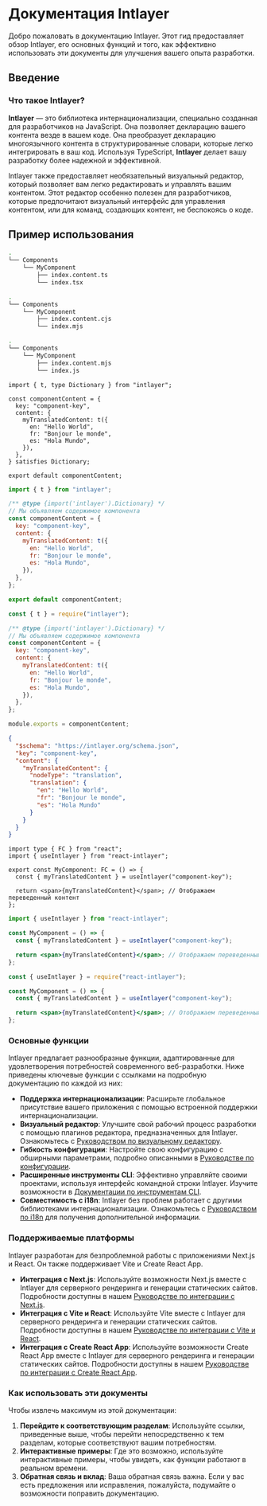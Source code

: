 # Документация Intlayer

Добро пожаловать в документацию Intlayer. Этот гид предоставляет обзор Intlayer, его основных функций и того, как эффективно использовать эти документы для улучшения вашего опыта разработки.

## Введение

### Что такое Intlayer?

**Intlayer** — это библиотека интернационализации, специально созданная для разработчиков на JavaScript. Она позволяет декларацию вашего контента везде в вашем коде. Она преобразует декларацию многоязычного контента в структурированные словари, которые легко интегрировать в ваш код. Используя TypeScript, **Intlayer** делает вашу разработку более надежной и эффективной.

Intlayer также предоставляет необязательный визуальный редактор, который позволяет вам легко редактировать и управлять вашим контентом. Этот редактор особенно полезен для разработчиков, которые предпочитают визуальный интерфейс для управления контентом, или для команд, создающих контент, не беспокоясь о коде.

## Пример использования

```bash codeFormat="typescript"
.
└── Components
    └── MyComponent
        ├── index.content.ts
        └── index.tsx
```

```bash codeFormat="commonjs"
.
└── Components
    └── MyComponent
        ├── index.content.cjs
        └── index.mjs
```

```bash codeFormat="esm"
.
└── Components
    └── MyComponent
        ├── index.content.mjs
        └── index.js
```

```tsx fileName="src/components/MyComponent/index.content.ts" contentDeclarationFormat="typescript"
import { t, type Dictionary } from "intlayer";

const componentContent = {
  key: "component-key",
  content: {
    myTranslatedContent: t({
      en: "Hello World",
      fr: "Bonjour le monde",
      es: "Hola Mundo",
    }),
  },
} satisfies Dictionary;

export default componentContent;
```

```javascript fileName="src/components/MyComponent/index.content.mjs" contentDeclarationFormat="esm"
import { t } from "intlayer";

/** @type {import('intlayer').Dictionary} */
// Мы объявляем содержимое компонента
const componentContent = {
  key: "component-key",
  content: {
    myTranslatedContent: t({
      en: "Hello World",
      fr: "Bonjour le monde",
      es: "Hola Mundo",
    }),
  },
};

export default componentContent;
```

```javascript fileName="src/components/MyComponent/index.content.cjs" contentDeclarationFormat="commonjs"
const { t } = require("intlayer");

/** @type {import('intlayer').Dictionary} */
// Мы объявляем содержимое компонента
const componentContent = {
  key: "component-key",
  content: {
    myTranslatedContent: t({
      en: "Hello World",
      fr: "Bonjour le monde",
      es: "Hola Mundo",
    }),
  },
};

module.exports = componentContent;
```

```json fileName="src/components/MyComponent/index.content.json" contentDeclarationFormat="json"
{
  "$schema": "https://intlayer.org/schema.json",
  "key": "component-key",
  "content": {
    "myTranslatedContent": {
      "nodeType": "translation",
      "translation": {
        "en": "Hello World",
        "fr": "Bonjour le monde",
        "es": "Hola Mundo"
      }
    }
  }
}
```

```tsx fileName="src/components/MyComponent/index.tsx" codeFormat="typescript"
import type { FC } from "react";
import { useIntlayer } from "react-intlayer";

export const MyComponent: FC = () => {
  const { myTranslatedContent } = useIntlayer("component-key");

  return <span>{myTranslatedContent}</span>; // Отображаем переведенный контент
};
```

```jsx fileName="src/components/MyComponent/index.mjx" codeFormat="esm"
import { useIntlayer } from "react-intlayer";

const MyComponent = () => {
  const { myTranslatedContent } = useIntlayer("component-key");

  return <span>{myTranslatedContent}</span>; // Отображаем переведенный контент
};
```

```jsx fileName="src/components/MyComponent/index.csx" codeFormat="commonjs"
const { useIntlayer } = require("react-intlayer");

const MyComponent = () => {
  const { myTranslatedContent } = useIntlayer("component-key");

  return <span>{myTranslatedContent}</span>; // Отображаем переведенный контент
};
```

### Основные функции

Intlayer предлагает разнообразные функции, адаптированные для удовлетворения потребностей современного веб-разработки. Ниже приведены ключевые функции с ссылками на подробную документацию по каждой из них:

- **Поддержка интернационализации**: Расширьте глобальное присутствие вашего приложения с помощью встроенной поддержки интернационализации.
- **Визуальный редактор**: Улучшите свой рабочий процесс разработки с помощью плагинов редактора, предназначенных для Intlayer. Ознакомьтесь с [Руководством по визуальному редактору](https://github.com/aymericzip/intlayer/blob/main/docs/ru/intlayer_editor.md).
- **Гибкость конфигурации**: Настройте свою конфигурацию с обширными параметрами, подробно описанными в [Руководстве по конфигурации](https://github.com/aymericzip/intlayer/blob/main/docs/ru/configuration.md).
- **Расширенные инструменты CLI**: Эффективно управляйте своими проектами, используя интерфейс командной строки Intlayer. Изучите возможности в [Документации по инструментам CLI](https://github.com/aymericzip/intlayer/blob/main/docs/ru/intlayer_cli.md).
- **Совместимость с i18n**: Intlayer без проблем работает с другими библиотеками интернационализации. Ознакомьтесь с [Руководством по i18n](https://github.com/aymericzip/intlayer/blob/main/docs/ru/intlayer_with_i18next.md) для получения дополнительной информации.

### Поддерживаемые платформы

Intlayer разработан для безпроблемной работы с приложениями Next.js и React. Он также поддерживает Vite и Create React App.

- **Интеграция с Next.js**: Используйте возможности Next.js вместе с Intlayer для серверного рендеринга и генерации статических сайтов. Подробности доступны в нашем [Руководстве по интеграции с Next.js](https://github.com/aymericzip/intlayer/blob/main/docs/ru/intlayer_with_nextjs_15.md).
- **Интеграция с Vite и React**: Используйте Vite вместе с Intlayer для серверного рендеринга и генерации статических сайтов. Подробности доступны в нашем [Руководстве по интеграции с Vite и React](https://github.com/aymericzip/intlayer/blob/main/docs/ru/intlayer_with_vite+react.md).
- **Интеграция с Create React App**: Используйте возможности Create React App вместе с Intlayer для серверного рендеринга и генерации статических сайтов. Подробности доступны в нашем [Руководстве по интеграции с Create React App](https://github.com/aymericzip/intlayer/blob/main/docs/ru/intlayer_with_create_react_app.md).

### Как использовать эти документы

Чтобы извлечь максимум из этой документации:

1. **Перейдите к соответствующим разделам**: Используйте ссылки, приведенные выше, чтобы перейти непосредственно к тем разделам, которые соответствуют вашим потребностям.
2. **Интерактивные примеры**: Где это возможно, используйте интерактивные примеры, чтобы увидеть, как функции работают в реальном времени.
3. **Обратная связь и вклад**: Ваша обратная связь важна. Если у вас есть предложения или исправления, пожалуйста, подумайте о возможности поправить документацию.
